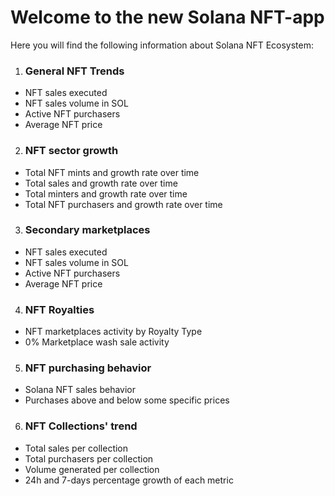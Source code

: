 # Welcome to the new Solana NFT-app

Here you will find the following information about Solana NFT Ecosystem:

1. ### General NFT Trends
- NFT sales executed
- NFT sales volume in SOL
- Active NFT purchasers
- Average NFT price

2. ### NFT sector growth
- Total NFT mints and growth rate over time
- Total sales and growth rate over time
- Total minters and growth rate over time
- Total NFT purchasers and growth rate over time

3. ### Secondary marketplaces
- NFT sales executed
- NFT sales volume in SOL
- Active NFT purchasers
- Average NFT price

4. ### NFT Royalties
- NFT marketplaces activity by Royalty Type
- 0% Marketplace wash sale activity

5. ### NFT purchasing behavior
- Solana NFT sales behavior
- Purchases above and below some specific prices

6. ### NFT Collections' trend
- Total sales per collection
- Total purchasers per collection
- Volume generated per collection
- 24h and 7-days percentage growth of each metric

